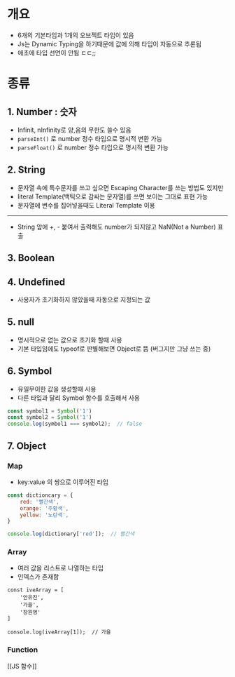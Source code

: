 # 개요
- 6개의 기본타입과 1개의 오브젝트 타입이 있음
- Js는 Dynamic Typing을 하기때문에 값에 의해 타입이 자동으로 추론됨
- 애초에 타입 선언이 안됨 ㄷㄷ;;

# 종류
## 1. Number : 숫자
- Infinit, nInfinity로 양,음의 무한도 쓸수 있음
- `parseInt()` 로 number 정수 타입으로 명시적 변환 가능
- `parseFloat()` 로 number 정수 타입으로 명시적 변환 가능

## 2. String
- 문자열 속에 특수문자를 쓰고 싶으면 Escaping Character를 쓰는 방법도 있지만
- literal Template(백틱으로 감싸는 문자열)를 쓰면 보이는 그대로 표현 가능
- 문자열에 변수를 집어넣을때도 Literal Template 이용
---
- String 앞에 +, - 붙여서 출력해도 number가 되지않고 NaN(Not a Number) 표출

## 3. Boolean


## 4. Undefined
- 사용자가 초기화하지 않았을때 자동으로 지정되는 값

## 5. null
- 명시적으로 없는 값으로 초기화 할때 사용
- 기본 타입임에도 typeof로 판별해보면 Object로 뜸 (버그지만 그냥 쓰는 중)

## 6. Symbol
- 유일무이한 값을 생성할때 사용
- 다른 타입과 달리 Symbol 함수를 호출해서 사용 
``` js
const symbol1 = Symbol('1')
const symbol2 = Symbol('1')
console.log(symbol1 === symbol2);  // false
```
## 7. Object
### Map
- key:value 의 쌍으로 이루어진 타입
``` js
const dictioncary = {
	red: '빨간색',
	orange: '주황색',
	yellow: '노란색',
}

console.log(dictionary['red']);  // 빨간색
```

### Array
- 여러 값을 리스트로 나열하는 타입
- 인덱스가 존재함
```
const iveArray = [
	'안유진',
	'가을',
	'장원영'
]

console.log(iveArray[1]);  // 가을
```


### Function
[[JS 함수]]

